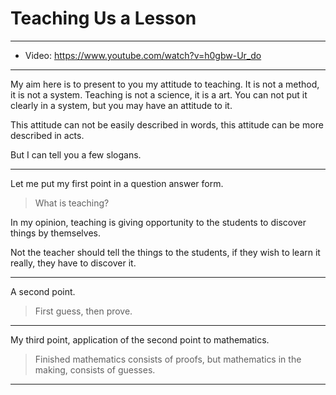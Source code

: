 # Teaching Us a Lesson

------

- Video: <https://www.youtube.com/watch?v=h0gbw-Ur_do>

------

My aim here is to present to you my attitude to teaching.
It is not a method, it is not a system.
Teaching is not a science, it is a art.
You can not put it clearly in a system, but you may have an attitude to it.

This attitude can not be easily described in words,
this attitude can be more described in acts.

But I can tell you a few slogans.

------

Let me put my first point in a question answer form.

> What is teaching?

In my opinion, teaching is giving opportunity to the students
to discover things by themselves.

Not the teacher should tell the things to the students,
if they wish to learn it really, they have to discover it.

------

A second point.

> First guess, then prove.

------

My third point, application of the second point to mathematics.

> Finished mathematics consists of proofs, but mathematics in the making, consists of guesses.

------
